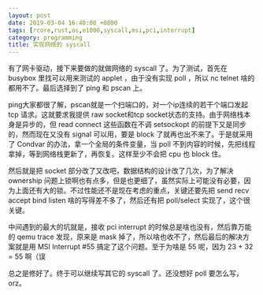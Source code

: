 ```yaml
---
layout: post
date: 2019-03-04 16:40:00 +0800
tags: [rcore,rust,os,e1000,syscall,msi,pci,interrupt]
category: programming
title: 实现网络的 syscall
---
```


有了网卡驱动，接下来要做的就做网络的 syscall 了。为了测试，首先在 busybox 里找可以用来测试的 applet ，由于没有实现 poll ，所以 nc telnet 啥的都用不了。最后选择到了 ping 和 pscan 上。

ping大家都很了解，pscan就是一个扫端口的，对一个ip连续的若干个端口发起 tcp 请求。这就要求我提供 raw socket和tcp socket状态的支持。由于网络栈本身是异步的，但 read connect 这些函数在不调 setsockopt 的前提下又是同步的，然而现在又没有 signal 可以用，要是 block 了就再也出不来了。于是就采用了 Condvar 的办法，拿一个全局的条件变量，当 poll 不到内容的时候，先把线程拿掉，等到网络栈更新了，再恢复。这样至少不会把 cpu 也 block 住。

然后就是把 socket 部分改了又改吧，数据结构的设计改了几次，为了解决 ownership 问题上锁啊也有点多，但是也更细了，虽然实际上可能没有必要，因为上面还有大的锁。不过性能还不是现在考虑的重点，关键还要先把 send recv accept bind listen 啥的写得差不多了，然后还有把 poll/select 实现了，这个很关键。

中间遇到的最大的坑就是，接收 pci interrupt 的时候总是啥也没有，然后靠万能的 qemu trace 发现，原来是 mask 掉了，所以啥也收不了，然后最后的解决方案就是用 MSI Interrupt #55 搞定了这个问题。至于为啥是 55 呢，因为 23 + 32 = 55 啊（误

总之是修好了。终于可以继续写其它的 syscall 了。还没想好 poll 要怎么写，orz。
